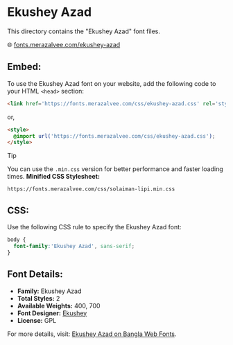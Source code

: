 # Ekushey Azad

This directory contains the "Ekushey Azad" font files.

🌐 [fonts.merazalvee.com/ekushey-azad](https://fonts.merazalvee.com/ekushey-azad/)

## Embed:
To use the Ekushey Azad font on your website, add the following code to your HTML `<head>` section:
```html
<link href='https://fonts.merazalvee.com/css/ekushey-azad.css' rel='stylesheet'>
```

or,
```html
<style>
  @import url('https://fonts.merazalvee.com/css/ekushey-azad.css');
</style>
```

> [!TIP]
> You can use the `.min.css` version for better performance and faster loading times.
> **Minified CSS Stylesheet:**  
> ```
> https://fonts.merazalvee.com/css/solaiman-lipi.min.css
> ```

## CSS:
Use the following CSS rule to specify the Ekushey Azad font:
```css
body {
  font-family:'Ekushey Azad', sans-serif;
}
```

## Font Details:
- **Family:** Ekushey Azad
- **Total Styles:** 2
- **Available Weights:** 400, 700
- **Font Designer:** [Ekushey](https://ekushey.org/)
- **License:** GPL

For more details, visit: [Ekushey Azad on Bangla Web Fonts](https://fonts.merazalvee.com/ekushey-azad/#about).